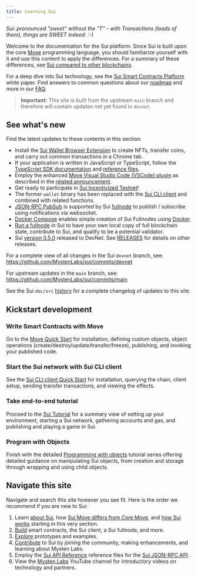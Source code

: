 ```yaml
---
title: Learning Sui
---
```


*Sui: pronounced "sweet" without the "T" - with Transactions (loads of them), things are SWEET indeed. :-)*

Welcome to the documentation for the Sui platform. Since Sui is built upon the core [Move](https://github.com/MystenLabs/awesome-move)
programming language, you should familiarize yourself with it and use this content to apply the differences. For a summary of these differences, see
[Sui compared to other blockchains](../learn/sui-compared.md).

For a deep dive into Sui technology, see the [Sui Smart Contracts Platform](https://github.com/MystenLabs/sui/blob/main/doc/paper/sui.pdf) white paper. Find answers to common questions about our [roadmap](https://github.com/MystenLabs/sui/blob/main/ROADMAP.md) and more in our [FAQ](../contribute/faq.md).

> **Important:** This site is built from the upstream `main` branch and therefore will contain updates not yet found in `devnet`.

## See what's new

Find the latest updates to these contents in this section:

* Install the [Sui Wallet Browser Extension](../explore/wallet-browser.md) to create NFTs, transfer coins, and carry out common transactions in a Chrome tab.
* If your application is written in JavaScript or TypeScript, follow the [TypeScript SDK documentation](https://github.com/MystenLabs/sui/tree/main/sdk/typescript) and [reference files](https://www.npmjs.com/package/@mysten/sui.js).
* Employ the enhanced [Move Visual Studio Code (VSCode) plugin](https://marketplace.visualstudio.com/items?itemName=move.move-analyzer) as described in the [related announcement](https://sui.io/resources-sui/announcing-enhanced-move-vs-code-plugin).
* Get ready to participate in [Sui Incentivized Testnet](https://sui.io/resources-sui/announcing-sui-incentivized-testnet/)!
* The former `wallet` binary has been replaced with the [Sui CLI client](../build/cli-client.md) and combined with related functions.
* [JSON-RPC PubSub](../build/pubsub.md) is supported by Sui [fullnode](../build/fullnode.md) to publish / subscribe using notifications via websocket.
* [Docker Compose](../build/fullnode.md#using-docker-compose) enables simple creation of Sui Fullnodes using [Docker](https://github.com/MystenLabs/sui/tree/main/docker/fullnode#readme).
* [Run a fullnode](../build/fullnode.md) in Sui to have your own local copy of full blockchain state, contribute to Sui, and qualify to be a potential validator.
* Sui [version 0.5.0](https://github.com/MystenLabs/sui/releases/tag/devnet-0.5.0-rc) released to DevNet. See [RELEASES](https://github.com/MystenLabs/sui/blob/main/RELEASES.md) for details on other releases.

For a complete view of all changes in the Sui `devnet` branch, see:
https://github.com/MystenLabs/sui/commits/devnet

For upstream updates in the `main` branch, see:
https://github.com/MystenLabs/sui/commits/main

See the Sui `doc/src` [history](https://github.com/MystenLabs/sui/commits/main/doc/src) for a complete changelog of updates to this site. 

## Kickstart development

### Write Smart Contracts with Move
Go to the [Move Quick Start](../build/move.md) for installation, defining custom objects, object operations (create/destroy/update/transfer/freeze), publishing, and invoking your published code.

### Start the Sui network with Sui CLI client
See the [Sui CLI client Quick Start](../build/cli-client.md) for installation, querying the chain, client setup, sending transfer transactions, and viewing the effects.

### Take end-to-end tutorial
Proceed to the [Sui Tutorial](../explore/tutorials.md) for a summary view of setting up your environment, starting a Sui network, gathering accounts and gas, and publishing and playing a game in Sui.

### Program with Objects
Finish with the detailed [Programming with objects](../build/programming-with-objects/index.md) tutorial series offering detailed guidance on manipulating Sui objects, from creation and storage through wrapping and using child objects.

## Navigate this site

Navigate and search this site however you see fit. Here is the order we recommend if you are new to Sui:

1. Learn [about Sui](../learn/about-sui.md), how [Sui Move differs from Core Move](../learn/sui-move-diffs.md), and [how Sui works](../learn/how-sui-works.md) starting in this very section.
1. [Build](../build/index.md) smart contracts, the Sui client, a Sui fullnode, and more.
1. [Explore](../explore/index.md) prototypes and examples.
1. [Contribute](../contribute/index.md) to Sui by joining the community, making enhancements, and learning about Mysten Labs.
1. Employ the [Sui API Reference](https://playground.open-rpc.org/?uiSchema%5BappBar%5D%5Bui:splitView%5D=false&schemaUrl=https://raw.githubusercontent.com/MystenLabs/sui/main/sui/open_rpc/spec/openrpc.json&uiSchema%5BappBar%5D%5Bui:input%5D=false) reference files for the [Sui JSON-RPC API](../build/json-rpc.md).
1. View the [Mysten Labs](https://www.youtube.com/channel/UCI7pCUVxSLcndVhPpZOwZgg) YouTube channel for introductory videos on technology and partners.
